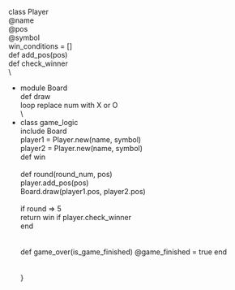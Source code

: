class Player\
 @name\
 @pos\
 @symbol\
 win_conditions = [] \
 def add_pos(pos)\
 def check_winner\
 \

- module Board\
   def draw\
   loop replace num with X or O\
  \
- class game_logic\
   include Board\
   player1 = Player.new(name, symbol)\
   player2 = Player.new(name, symbol)\
   def win \
   \
   def round(round_num, pos)\
   player.add_pos(pos)\
   Board.draw(player1.pos, player2.pos)\
  \
   if round => 5\
   return win if player.check_winner \
   end\
   \
   \
   def game_over(is_game_finished)
  @game_finished = true
  end
  \
  \
  \
  }
